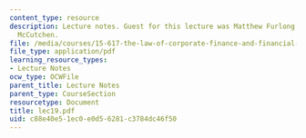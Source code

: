 ```yaml
---
content_type: resource
description: Lecture notes. Guest for this lecture was Matthew Furlong, Partner, Bingham
  McCutchen.
file: /media/courses/15-617-the-law-of-corporate-finance-and-financial-markets-spring-2004/c88e40e51ec0e0d56281c3784dc46f50_lec19.pdf
file_type: application/pdf
learning_resource_types:
- Lecture Notes
ocw_type: OCWFile
parent_title: Lecture Notes
parent_type: CourseSection
resourcetype: Document
title: lec19.pdf
uid: c88e40e5-1ec0-e0d5-6281-c3784dc46f50
---
```

